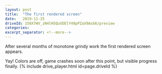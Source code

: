 ```yaml
---
layout: post
title:  "The first rendered screen"
date:   2019-11-25
driveId: 158X7WV_zN4lH5QuVDElY49pPZaX9Axb6/preview
categories:
excerpt_separator: <!--more-->
---
```

After several months of monotone grindy work the first rendered screen appears.
<!--more-->
Yay! Colors are off, game crashes soon after this point, but visible progress finally.
{% include drive_player.html id=page.driveId %}
